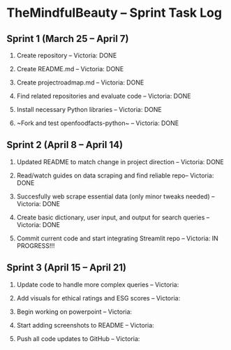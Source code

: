 # TheMindfulBeauty – Sprint Task Log #
## Sprint 1 (March 25 – April 7) ##

 1. Create repository – Victoria: DONE

 2. Create README.md – Victoria: DONE

 3. Create projectroadmap.md – Victoria: DONE

 4. Find related repositories and evaluate code – Victoria: DONE

 5. Install necessary Python libraries – Victoria: DONE

 6. ~Fork and test openfoodfacts-python~ – Victoria: DONE

## Sprint 2 (April 8 – April 14) ##

 1. Updated README to match change in project direction  – Victoria: DONE

 2. Read/watch guides on data scraping and find reliable repo– Victoria: DONE

 3. Succesfully web scrape essential data (only minor tweaks needed) – Victoria: DONE

 4. Create basic dictionary, user input, and output for search queries – Victoria: DONE

 5. Commit current code and start integrating Streamlit repo – Victoria: IN PROGRESS!!!

## Sprint 3 (April 15 – April 21) ##

 1. Update code to handle more complex queries – Victoria: 

 2. Add visuals for ethical ratings and ESG scores – Victoria: 

 3. Begin working on powerpoint – Victoria: 

 4. Start adding screenshots to README – Victoria: 

 5. Push all code updates to GitHub – Victoria: 
